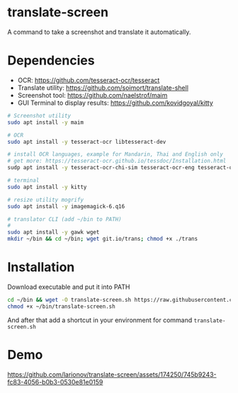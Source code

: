 # translate-screen

A command to take a screenshot and translate it automatically.

# Dependencies

- OCR: https://github.com/tesseract-ocr/tesseract
- Translate utility: https://github.com/soimort/translate-shell
- Screenshot tool: https://github.com/naelstrof/maim
- GUI Terminal to display results: https://github.com/kovidgoyal/kitty

```bash
# Screenshot utility
sudo apt install -y maim

# OCR
sudo apt install -y tesseract-ocr libtesseract-dev

# install OCR languages, example for Mandarin, Thai and English only
# get more: https://tesseract-ocr.github.io/tessdoc/Installation.html
sudp apt install -y tesseract-ocr-chi-sim tesseract-ocr-eng tesseract-ocr-tha 

# terminal
sudo apt install -y kitty

# resize utility mogrify
sudo apt install -y imagemagick-6.q16

# translator CLI (add ~/bin to PATH)
# 
sudo apt install -y gawk wget
mkdir ~/bin && cd ~/bin; wget git.io/trans; chmod +x ./trans
```


# Installation

Download executable and put it into PATH
```bash
cd ~/bin && wget -O translate-screen.sh https://raw.githubusercontent.com/larionov/translate-screen/main/translate-screen.sh 
chmod +x ~/bin/translate-screen.sh
```

And after that add a shortcut in your environment for command `translate-screen.sh`

# Demo

https://github.com/larionov/translate-screen/assets/174250/745b9243-fc83-4056-b0b3-0530e81e0159

